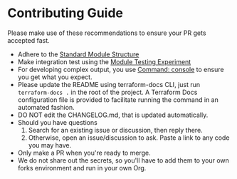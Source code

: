 # Contributing Guide

Please make use of these recommendations to ensure your
PR gets accepted fast.

* Adhere to the [Standard Module Structure]
* Make integration test using the [Module Testing Experiment]
* For developing complex output, you use [Command: console] to ensure you get
  what you expect.
* Please update the README using terraform-docs CLI, just run `terraform-docs .`
  in the root of the project. A Terraform Docs configuration file is provided
  to facilitate running the command in an automated fashion.
* DO NOT edit the CHANGELOG.md, that is updated automatically.
* Should you have questions
    1. Search for an existing issue or discussion, then reply there.
    2. Otherwise, open an issue/discussion to ask. Paste a link to any code
       you may have.
* Only make a PR when you're ready to merge.
* We do not share out the secrets, so you'll have to add them to your own 
  forks environment and run in your own Org.

[Standard Module Structure]: https://developer.hashicorp.com/terraform/language/modules/develop/structure
[Module Testing Experiment]: https://developer.hashicorp.com/terraform/language/modules/testing-experiment
[Command: console]: https://developer.hashicorp.com/terraform/cli/commands/console
[Terraform Docs Introduction]: https://terraform-docs.io/user-guide/introduction/
